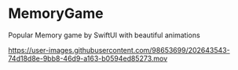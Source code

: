 # MemoryGame

Popular Memory game by SwiftUI with beautiful animations





https://user-images.githubusercontent.com/98653699/202643543-74d18d8e-9bb8-46d9-a163-b0594ed85273.mov

